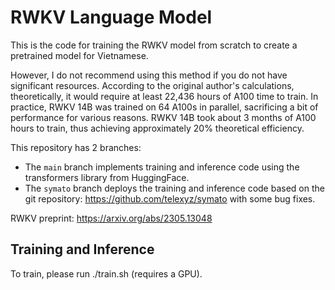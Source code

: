 # RWKV Language Model
This is the code for training the RWKV model from scratch to create a pretrained model for Vietnamese. 

However, I do not recommend using this method if you do not have significant resources. According to the original author's calculations, theoretically, it would require at least 22,436 hours of A100 time to train. In practice, RWKV 14B was trained on 64 A100s in parallel, sacrificing a bit of performance for various reasons. RWKV 14B took about 3 months of A100 hours to train, thus achieving approximately 20% theoretical efficiency.

This repository has 2 branches:
- The `main` branch implements training and inference code using the transformers library from HuggingFace.
- The `symato` branch deploys the training and inference code based on the git repository: https://github.com/telexyz/symato with some bug fixes.

RWKV preprint: https://arxiv.org/abs/2305.13048

## Training and Inference
To train, please run ./train.sh (requires a GPU).